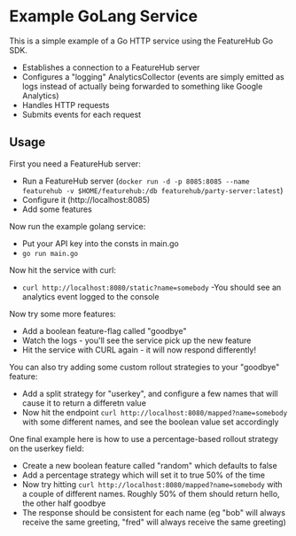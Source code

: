 Example GoLang Service
======================

This is a simple example of a Go HTTP service using the FeatureHub Go SDK.
- Establishes a connection to a FeatureHub server
- Configures a "logging" AnalyticsCollector (events are simply emitted as logs instead of actually being forwarded to something like Google Analytics)
- Handles HTTP requests
- Submits events for each request


Usage
-----

First you need a FeatureHub server:
- Run a FeatureHub server (`docker run -d -p 8085:8085 --name featurehub -v $HOME/featurehub:/db featurehub/party-server:latest`)
- Configure it (http://localhost:8085)
- Add some features

Now run the example golang service:
- Put your API key into the consts in main.go
- `go run main.go`

Now hit the service with curl:
- `curl http://localhost:8080/static?name=somebody`
-You should see an analytics event logged to the console

Now try some more features:
- Add a boolean feature-flag called "goodbye"
- Watch the logs - you'll see the service pick up the new feature
- Hit the service with CURL again - it will now respond differently!

You can also try adding some custom rollout strategies to your "goodbye" feature:
- Add a split strategy for "userkey", and configure a few names that will cause it to return a differetn value
- Now hit the endpoint `curl http://localhost:8080/mapped?name=somebody` with some different names, and see the boolean value set accordingly

One final example here is how to use a percentage-based rollout strategy on the userkey field:
- Create a new boolean feature called "random" which defaults to false
- Add a percentage strategy which will set it to true 50% of the time
- Now try hitting `curl http://localhost:8080/mapped?name=somebody` with a couple of different names. Roughly 50% of them should return hello, the other half goodbye
- The response should be consistent for each name (eg "bob" will always receive the same greeting, "fred" will always receive the same greeting)
